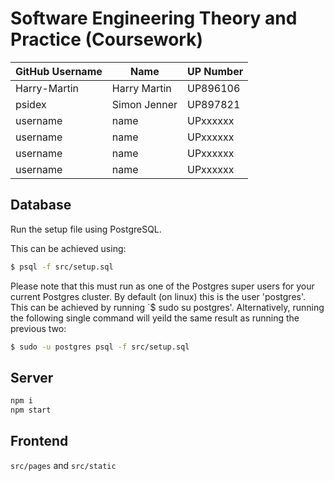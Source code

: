 # Software Engineering Theory and Practice (Coursework)

GitHub Username|Name|UP Number
-|-|-
Harry-Martin|Harry Martin|UP896106
psidex|Simon Jenner|UP897821
username|name|UPxxxxxx
username|name|UPxxxxxx
username|name|UPxxxxxx
username|name|UPxxxxxx

## Database
Run the setup file using PostgreSQL.

This can be achieved using:
```bash
$ psql -f src/setup.sql

```
Please note that this must run as one of the Postgres super users for your current Postgres cluster.
By default (on linux) this is the user 'postgres'.
This can be achieved by running `$ sudo su postgres'.
Alternatively, running the following single command will yeild the same result as running the previous two:
```bash
$ sudo -u postgres psql -f src/setup.sql
```



## Server

```bash
npm i
npm start
```

## Frontend

`src/pages` and `src/static`
